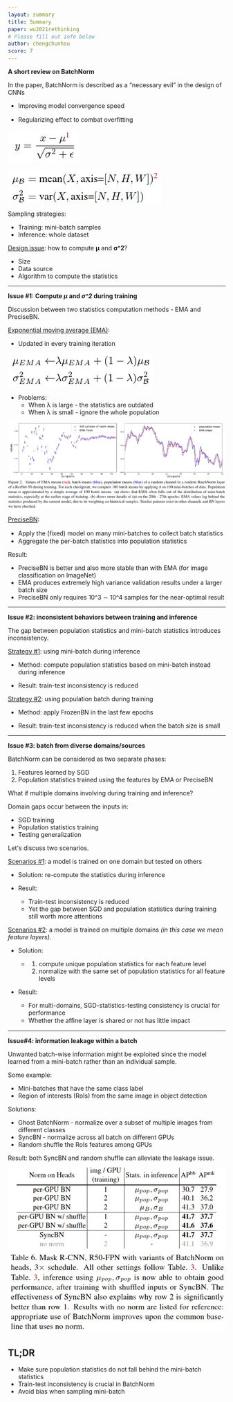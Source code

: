 ```yaml
---
layout: summary
title: Summary
paper: wu2021rethinking
# Please fill out info below
author: chengchunhsu
score: 7
---
```


**A short review on BatchNorm**

In the paper, BatchNorm is described as a “necessary evil” in the design of CNNs

- Improving model convergence speed

- Regularizing effect to combat overﬁtting



![BN_EQ1](wu2021rethinking_1_1.jpg)

![BN EQ2](wu2021rethinking_2.jpg)



Sampling strategies:

* Training: mini-batch samples
* Inference: whole dataset



<u>Design issue</u>: how to compute **μ** and **σ^2**?

- Size
- Data source
- Algorithm to compute the statistics



---

**Issue #1: Compute *μ* and *σ^2* during training**

Discussion between two statistics computation methods - EMA and PreciseBN.



<u>Exponential moving average (EMA)</u>: 

- Updated in every training iteration



![EMA equation](wu2021rethinking_3.jpg)



- Problems:
  - When λ is large - the statistics are outdated
  - When λ is small - ignore the whole population



![EMC_training](wu2021rethinking_5.jpg)



<u>PreciseBN</u>:

- Apply the (ﬁxed) model on many mini-batches to collect batch statistics
- Aggregate the per-batch statistics into population statistics



Result:

- PreciseBN is better and also more stable than with EMA (for image classification on ImageNet)
- EMA produces extremely high variance validation results under a larger batch size
- PreciseBN only requires 10^3 ∼ 10^4 samples for the near-optimal result



---



**Issue #2: inconsistent behaviors between training and inference**

The gap between population statistics and mini-batch statistics introduces inconsistency. 



<u>Strategy #1</u>: using mini-batch during inference

- Method: compute population statistics based on mini-batch instead during inference

- Result: train-test inconsistency is reduced



<u>Strategy #2</u>: using population batch during training

- Method: apply FrozenBN in the last few epochs

- Result: train-test inconsistency is reduced when the batch size is small



---



**Issue #3: batch from diverse domains/sources**

BatchNorm can be considered as two separate phases:

1. Features learned by SGD
2. Population statistics trained using the features by EMA or PreciseBN



What if multiple domains involving during training and inference?

Domain gaps occur between the inputs in:

- SGD training
- Population statistics training
- Testing generalization



Let's discuss two scenarios.



<u>Scenarios #1</u>: a model is trained on one domain but tested on others

- Solution: re-compute the statistics during inference

- Result: 
  - Train-test inconsistency is reduced
  - Yet the gap between SGD and population statistics during training still worth more attentions



<u>Scenarios #2</u>:  a model is trained on multiple domains *(in this case we mean feature layers)*. 

- Solution: 
  - 1. compute unique population statistics for each feature level
    2. normalize with the same set of population statistics for all feature levels

- Result:
  - For multi-domains, SGD-statistics-testing consistency is crucial for performance
  - Whether the afﬁne layer is shared or not has little impact



---



**Issue#4: information leakage within a batch**

Unwanted batch-wise information might be exploited since the model learned from a mini-batch rather than an individual sample.



Some example: 

- Mini-batches that have the same class label
- Region of interests (RoIs) from the same image in object detection



Solutions:

- Ghost BatchNorm - normalize over a subset of multiple images from different classes
- SyncBN - normalize across all batch on different GPUs
- Random shuffle the RoIs features among GPUs



Result: both SyncBN and random shuffle can alleviate the leakage issue.

![Table 6.](wu2021rethinking_4.jpg)



## TL;DR

* Make sure population statistics do not fall behind the mini-batch statistics
* Train-test inconsistency is crucial in BatchNorm
* Avoid bias when sampling mini-batch
